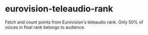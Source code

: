 eurovision-teleaudio-rank
=========================

Fetch and count points from Eurovision's teleaudio rank. Only 50% of voices in final rank belongs to audience.
